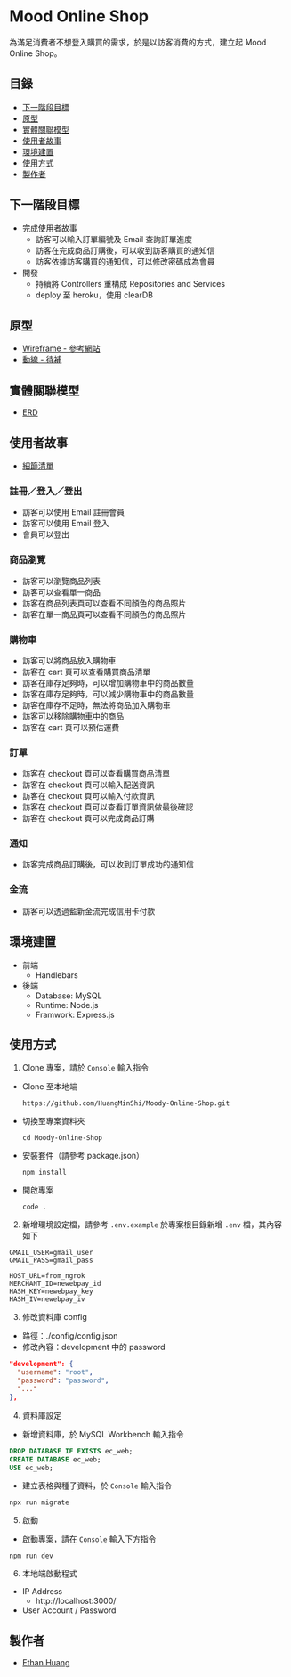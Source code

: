 # Mood Online Shop
為滿足消費者不想登入購買的需求，於是以訪客消費的方式，建立起 Mood Online Shop。

## 目錄
- [下一階段目標](#下一階段目標)
- [原型](#原型)
- [實體關聯模型](#實體關聯模型)
- [使用者故事](#使用者故事)
- [環境建置](#環境建置)
- [使用方式](#使用方式)
- [製作者](#製作者)

## 下一階段目標
* 完成使用者故事
  * 訪客可以輸入訂單編號及 Email 查詢訂單進度
  * 訪客在完成商品訂購後，可以收到訪客購買的通知信
  * 訪客依據訪客購買的通知信，可以修改密碼成為會員
* 開發
  * 持續將 Controllers 重構成 Repositories and Services
  * deploy 至 heroku，使用 clearDB

## 原型
* [Wireframe - 參考網站](https://klf-shopping.com/burton/men/apparel-accessories/jackets-outerwear.html)
* [動線 - 待補](#)

## 實體關聯模型
* [ERD](https://www.lucidchart.com/invitations/accept/5cb19c28-f028-41e9-a3db-5a12faa7d4b8)

## 使用者故事

* [細節清單](https://docs.google.com/spreadsheets/d/17A2yMwOYG7XeAdrV8trydgnE32LchVNWxaAVCoWyoOw/edit?usp=sharing)

### 註冊／登入／登出
* 訪客可以使用 Email 註冊會員
* 訪客可以使用 Email 登入
* 會員可以登出

### 商品瀏覽
* 訪客可以瀏覽商品列表
* 訪客可以查看單一商品
* 訪客在商品列表頁可以查看不同顏色的商品照片
* 訪客在單一商品頁可以查看不同顏色的商品照片

### 購物車
* 訪客可以將商品放入購物車
* 訪客在 cart 頁可以查看購買商品清單
* 訪客在庫存足夠時，可以增加購物車中的商品數量
* 訪客在庫存足夠時，可以減少購物車中的商品數量
* 訪客在庫存不足時，無法將商品加入購物車
* 訪客可以移除購物車中的商品
* 訪客在 cart 頁可以預估運費

### 訂單
* 訪客在 checkout 頁可以查看購買商品清單
* 訪客在 checkout 頁可以輸入配送資訊
* 訪客在 checkout 頁可以輸入付款資訊
* 訪客在 checkout 頁可以查看訂單資訊做最後確認
* 訪客在 checkout 頁可以完成商品訂購

### 通知
* 訪客完成商品訂購後，可以收到訂單成功的通知信

### 金流
* 訪客可以透過藍新金流完成信用卡付款

## 環境建置
* 前端
  * Handlebars 
* 後端
  * Database: MySQL
  * Runtime: Node.js
  * Framwork: Express.js

## 使用方式
1. Clone 專案，請於 `Console` 輸入指令
  * Clone 至本地端
    ```
    https://github.com/HuangMinShi/Moody-Online-Shop.git
    ```
  * 切換至專案資料夾
    ```
    cd Moody-Online-Shop
    ``` 
  * 安裝套件（請參考 package.json）
    ``` 
    npm install
    ``` 
  * 開啟專案
    ``` 
    code .
    ``` 
    
2. 新增環境設定檔，請參考 `.env.example` 於專案根目錄新增 `.env` 檔，其內容如下 

```
GMAIL_USER=gmail_user
GMAIL_PASS=gmail_pass

HOST_URL=from_ngrok
MERCHANT_ID=newebpay_id
HASH_KEY=newebpay_key
HASH_IV=newebpay_iv
```

3. 修改資料庫 config
  * 路徑：./config/config.json
  * 修改內容：development 中的 password

  ```json
  "development": {
    "username": "root",
    "password": "password",
    "..."
  },
  ```


4. 資料庫設定
  * 新增資料庫，於 MySQL Workbench 輸入指令
  ```SQL
  DROP DATABASE IF EXISTS ec_web;
  CREATE DATABASE ec_web;
  USE ec_web;
  ```

  * 建立表格與種子資料，於 `Console` 輸入指令
  ```
  npx run migrate
  ```

5. 啟動
  * 啟動專案，請在 `Console` 輸入下方指令
  ```
  npm run dev
  ```

6. 本地端啟動程式
  * IP Address
    * http://localhost:3000/
  * User Account / Password


## 製作者
* [Ethan Huang](https://github.com/HuangMinShi)